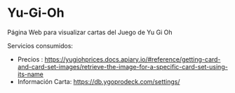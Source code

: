 # Yu-Gi-Oh
Página Web para visualizar cartas del Juego de Yu Gi Oh


Servicios consumidos:

- Precios : https://yugiohprices.docs.apiary.io/#reference/getting-card-and-card-set-images/retrieve-the-image-for-a-specific-card-set-using-its-name
- Información Carta: https://db.ygoprodeck.com/settings/
